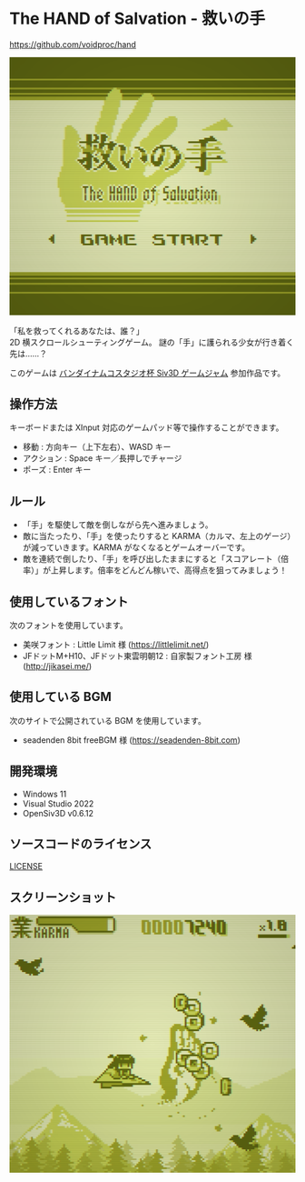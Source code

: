 # The HAND of Salvation - 救いの手

https://github.com/voidproc/hand

![Title](./screenshot/title.png)

「私を救ってくれるあなたは、誰？」<br>
2D 横スクロールシューティングゲーム。
謎の「手」に護られる少女が行き着く先は……？

このゲームは [バンダイナムコスタジオ杯 Siv3D ゲームジャム](https://bandainamcostudios.connpass.com/event/295239/) 参加作品です。

## 操作方法
キーボードまたは XInput 対応のゲームパッド等で操作することができます。
- 移動 : 方向キー（上下左右）、WASD キー
- アクション : Space キー／長押しでチャージ
- ポーズ : Enter キー

## ルール
- 「手」を駆使して敵を倒しながら先へ進みましょう。
- 敵に当たったり、「手」を使ったりすると KARMA（カルマ、左上のゲージ）が減っていきます。KARMA がなくなるとゲームオーバーです。
- 敵を連続で倒したり、「手」を呼び出したままにすると「スコアレート（倍率）」が上昇します。倍率をどんどん稼いで、高得点を狙ってみましょう！

## 使用しているフォント
次のフォントを使用しています。
- 美咲フォント : Little Limit 様 (https://littlelimit.net/)
- JFドットM+H10、JFドット東雲明朝12 : 自家製フォント工房 様 (http://jikasei.me/)

## 使用している BGM
次のサイトで公開されている BGM を使用しています。
- seadenden 8bit freeBGM 様 (https://seadenden-8bit.com)

## 開発環境
- Windows 11
- Visual Studio 2022
- OpenSiv3D v0.6.12

## ソースコードのライセンス
[LICENSE](./LICENSE)

## スクリーンショット
![Area 1](./screenshot/area1.png)
